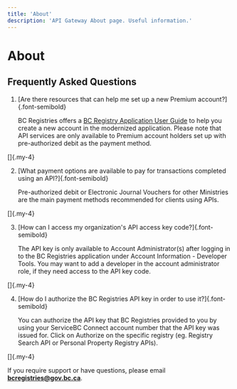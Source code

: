 ```yaml
---
title: 'About'
description: 'API Gateway About page. Useful information.'
---
```


# About

## Frequently Asked Questions

1. [Are there resources that can help me set up a new Premium account?]{.font-semibold}

   BC Registries offers a <a href="https://www2.gov.bc.ca/assets/gov/employment-business-and-economic-development/business-management/permits-licences-and-registration/registries-guides/bc_registry_application_user_guide.pdf" target="_blank">BC Registry Application User Guide</a> to help you create a new account in the modernized application.
   Please note that API services are only available to Premium account holders set up with
   pre-authorized debit as the payment method.

[]{.my-4} <!--small line break, regular <br> is too large-->

2. [What payment options are available to pay for transactions completed using an API?]{.font-semibold}

   Pre-authorized debit or Electronic Journal Vouchers for other Ministries are the main payment methods recommended for clients using APIs.

[]{.my-4}

3. [How can I access my organization's API access key code?]{.font-semibold}

   The API key is only available to Account Administrator(s) after logging in to the BC Registries application under Account Information - Developer Tools. You may want to add a developer in the account administrator role, if they need access to the API key code.

[]{.my-4}

4. [How do I authorize the BC Registries API key in order to use it?]{.font-semibold}

   You can authorize the API key that BC Registries provided to you by using your ServiceBC Connect account number that the API key was issued for. Click on Authorize on the specific registry (eg. Registry Search API or Personal Property Registry APIs).

[]{.my-4}

<!-- 5. [I need to test my search queries, how do I do that?]{.font-semibold}

   First, ensure you have a Sandbox API key for your specific account. For Registry Search API, you will need to populate the sandbox environment by making a Business Registry submission of test business data through the Business Registry API first. Then, you can use your search API query to pull the test data created.

[]{.my-4} -->

If you require support or have questions, please email **bcregistries@gov.bc.ca**.
